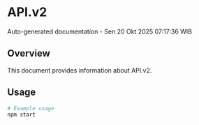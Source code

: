 # API.v2

Auto-generated documentation - Sen 20 Okt 2025 07:17:36 WIB

## Overview

This document provides information about API.v2.

## Usage

```bash
# Example usage
npm start
```
